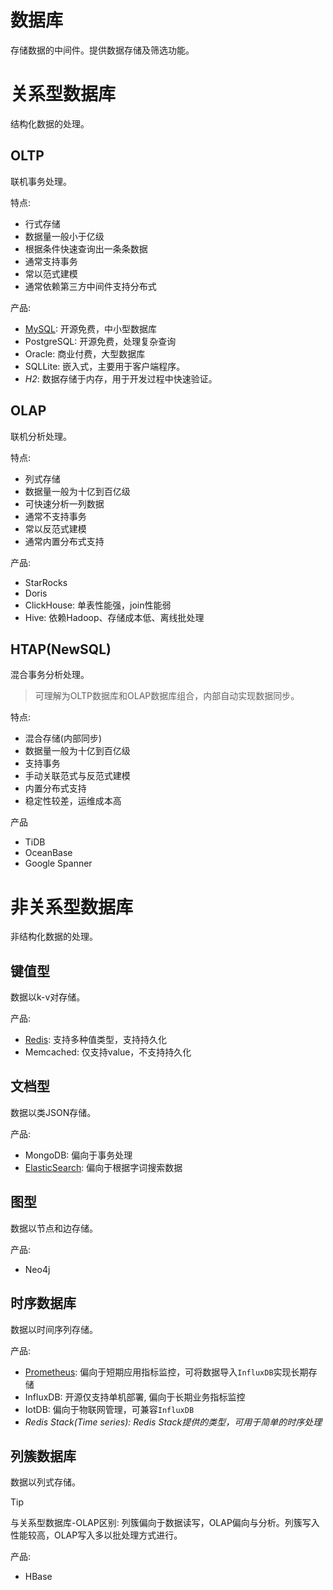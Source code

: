 # 数据库
存储数据的中间件。提供数据存储及筛选功能。

# 关系型数据库
结构化数据的处理。

## OLTP
联机事务处理。

特点: 
- 行式存储
- 数据量一般小于亿级
- 根据条件快速查询出一条条数据
- 通常支持事务
- 常以范式建模
- 通常依赖第三方中间件支持分布式

产品:
- [MySQL](../../middleware/mysql): 开源免费，中小型数据库
- PostgreSQL: 开源免费，处理复杂查询
- Oracle: 商业付费，大型数据库
- SQLLite: 嵌入式，主要用于客户端程序。
- _H2_: 数据存储于内存，用于开发过程中快速验证。

## OLAP
联机分析处理。

特点:
- 列式存储
- 数据量一般为十亿到百亿级
- 可快速分析一列数据
- 通常不支持事务
- 常以反范式建模
- 通常内置分布式支持

产品:
- StarRocks
- Doris
- ClickHouse: 单表性能强，join性能弱
- Hive: 依赖Hadoop、存储成本低、离线批处理

## HTAP(NewSQL)
混合事务分析处理。
> 可理解为OLTP数据库和OLAP数据库组合，内部自动实现数据同步。

特点:
- 混合存储(内部同步)
- 数据量一般为十亿到百亿级
- 支持事务
- 手动关联范式与反范式建模
- 内置分布式支持
- 稳定性较差，运维成本高

产品
- TiDB
- OceanBase
- Google Spanner

# 非关系型数据库
非结构化数据的处理。

## 键值型
数据以k-v对存储。

产品:
- [Redis](../../middleware/redis): 支持多种值类型，支持持久化
- Memcached: 仅支持value，不支持持久化

## 文档型
数据以类JSON存储。

产品:
- MongoDB: 偏向于事务处理
- [ElasticSearch](../../middleware/elasticsearch): 偏向于根据字词搜索数据

## 图型
数据以节点和边存储。

产品:
- Neo4j

## 时序数据库
数据以时间序列存储。

产品:
- [Prometheus](../../middleware/prometheus): 偏向于短期应用指标监控，可将数据导入`InfluxDB`实现长期存储
- InfluxDB: 开源仅支持单机部署, 偏向于长期业务指标监控
- IotDB: 偏向于物联网管理，可兼容`InfluxDB`
- _Redis Stack(Time series): Redis Stack提供的类型，可用于简单的时序处理_

## 列簇数据库
数据以列式存储。
> [!TIP]
> 与关系型数据库-OLAP区别: 列簇偏向于数据读写，OLAP偏向与分析。列簇写入性能较高，OLAP写入多以批处理方式进行。

产品:
- HBase

